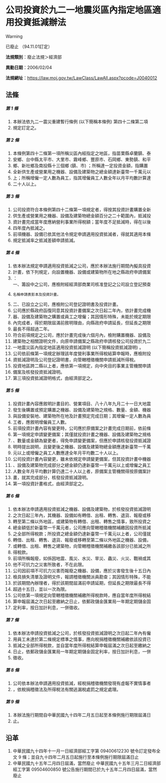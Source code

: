 # 公司投資於九二一地震災區內指定地區適用投資抵減辦法
> [!WARNING]
> 已廢止
> （94.11.01訂定）

**法規類別**：廢止法規＞經濟部

**異動日期**：2006/02/04  

**法規網址**：https://law.moj.gov.tw/LawClass/LawAll.aspx?pcode=J0040012



## 法條
##### 第 1 條
1. 本辦法依九二一震災重建暫行條例 (以下簡稱本條例) 第四十二條第二項
1. 規定訂定之。

##### 第 2 條
1. 本條例第四十二條第一項所稱災區內經指定之地區，指苗栗縣卓蘭鎮、泰
1. 安鄉、台中縣太平市、大里市、霧峰鄉、豐原市、石岡鄉、東勢鎮、和平
1. 鄉、新社鄉及南投縣十三個鄉 (鎮、市) ；所稱達一定投資金額，指購置
1. 全新供生產或營業用之機器、設備及建築物之總金額達新臺幣一千萬元以
1. 上；所稱增僱一定人數為員工，指其增僱員工人數全年以月平均數計算達
1. 二十人以上。

##### 第 3 條
1. 公司投資符合本條例第四十二條第一項規定者，得按其投資計畫購置全新
1. 供生產或營業用之機器、設備及建築物總金額百分之二十範圍內，抵減投
1. 資計畫完成當年度應納營利事業所得稅額；當年度不足抵減時，得在以後
1. 四年度內抵減之。
1. 前項機器、設備已依其他法令規定申請適用投資抵減者，得就其適用本條
1. 規定抵減率之抵減差額申請抵減。

##### 第 4 條
1. 依本辦法規定申請適用投資抵減之公司，應於本辦法施行期間內擬具投資
1. 計畫，依下列規定，向設置機器、設備或建築物所在地之縣政府申請備案
1. ：  
一、籌設中之公司，應檢附經經濟部商業司核准登記之公司設立登記預查
1.     名稱申請表影本及投資計畫。
1. 二、已設立之公司，應檢附公司登記證明書及投資計畫。
1. 公司應於縣政府函復同意其投資計畫備案之次日起二年內，依計畫完成機
1. 器、設備及建築物之購置或員工之增僱；其因情形特殊，未能於規定期限
1. 內完成者，得於期限屆滿前敘明理由，向縣政府申請延長，但延長之期限
1. 最長不得超過二年。
1. 符合前項規定之公司，應於計畫完成後六個月內，檢附購置機器、設備及
1. 建築物之相關證明文件，向原申請備案之縣政府申請核發公司投資於九二
1. 一地震災區內指定地區適用投資抵減證明 (以下簡稱投資抵減證明) 。
1. 公司依前條第一項規定辦理該年度營利事業所得稅結算申報時，應檢附投
1. 資抵減證明及公司登記證明書，向管轄稽徵機關申請抵減所得稅。
1. 投資地區跨二縣以上者，應依第一項規定，向中央目的事業主管機關申請
1. 備案及核發投資抵減證明。
1. 第三項投資抵減證明格式，由經濟部定之。

##### 第 5 條
1. 投資計畫內容應敘明計畫目的、營業項目、八十八年九月二十一日大地震
1. 發生後購置或預定購置之機器、設備及建築物之規格、數量、金額、機器
1. 與設備安裝地、建築物所在地及計畫預定完成日期；其增僱一定人數為員
1. 工者，應敘明增僱員工人數。
1. 前項投資計畫內容有變更時，公司應於原備案之計畫完成日期前，依前條
1. 第一項規定申請變更備案；其僅就投資計畫之機器、設備及建築物之規格
1. 、數量或金額為變更者，得免申請變更備案，但應於申請核發投資抵減證
1. 明時提出說明，且變更後之機器、設備及建築物總金額應達新臺幣一千萬
1. 元以上或增僱之員工人數應達全年月平均數二十人以上。
1. 公司投資計畫內容變更，雖未依規定申請變更備案，但其投資計畫中機器
1. 、設備及建築物完成部分之總金額仍達新臺幣一千萬元以上或增僱之員工
1. 人數全年月平均數計算仍達二十人以上者，原備案主管機關得按原備案計
1. 畫，就其完成部分，核發投資抵減證明。
1. 第一項投資計畫格式，由經濟部定之。

##### 第 6 條
1. 依本辦法申請適用投資抵減之機器、設備及建築物，於核發投資抵減證明
1. 之次日起三年內，其機器、設備如有轉借、出租、轉售、退貨、報廢或移
1. 轉至第二條以外地區，或建築物有轉借、出租、轉售之情事，致所投資之
1. 總金額低於新臺幣一千萬元者，公司應向管轄稽徵機關補繳因投資所抵減
1. 之全部所得稅款；所投資之總金額仍達新臺幣一千萬元以上者，公司僅就
1. 轉借、出租、轉售、退貨、報廢或移轉至第二條以外地區之機器、設備，
1. 或轉借、出租、轉售之建築物，向管轄稽徵機關補繳各該部分已抵減之所
1. 得稅款。
1. 前項所稱報廢，如係因地震、風災、水災、旱災、蟲災、火災、戰禍或其
1. 他不可抗力之災害所致者，不在此限。
1. 公司因前項不可抗力災害而報廢之機器、設備，應於災害發生後十五日內
1. 檢具損失清單及證明文件，報請稽徵機關派員勘查；其因情形特殊，不能
1. 於該期間內辦理者，得於該期間屆滿前申請延期，但延長之期限最長不得
1. 超過十五日，並以一次為限。
1. 公司依第一項規定向管轄稽徵機關補繳所得稅款時，應自當年度所得稅結
1. 算申報屆滿之次日起至繳納之日止，依郵政儲金匯業局一年期定期儲金固
1. 定利率，按日加計利息，一併徵收。

##### 第 7 條
1. 依本辦法申請投資抵減之公司，於核發投資抵減證明之次日起二年內有僱
1. 用員工未達於第二條規定標準之情事，應向稅捐稽徵機關補繳依該投資已
1. 抵減之全部所得稅款，並自當年度所得稅結算申報屆滿之次日起至繳納之
1. 日止，依郵政儲金匯業局一年期定期儲金固定利率，按日加計利息，一併
1. 徵收。

##### 第 8 條
1. 公司依本辦法申請適用投資抵減，經稅捐稽徵機關發現有虛報不實情事者
1. ，依稅捐稽徵法及所得稅法有關逃漏稅處罰之規定處理。

##### 第 9 條
1. 本辦法施行期間自中華民國九十四年二月五日起至本條例施行期限屆滿日
1. 止。

## 沿革
1. 中華民國九十四年十一月一日經濟部經工字第 09400612230  號令訂定發布全文 9  條；並自九十四年二月五日起施行至本條例施行期限屆滿日止
1. 中華民國九十五年二月四日屆滿，當然廢止                        中華民國九十五年三月二日經濟部經工字第 09504600850  號公告施行期間已於九十五年二月四日屆滿，當然廢止
